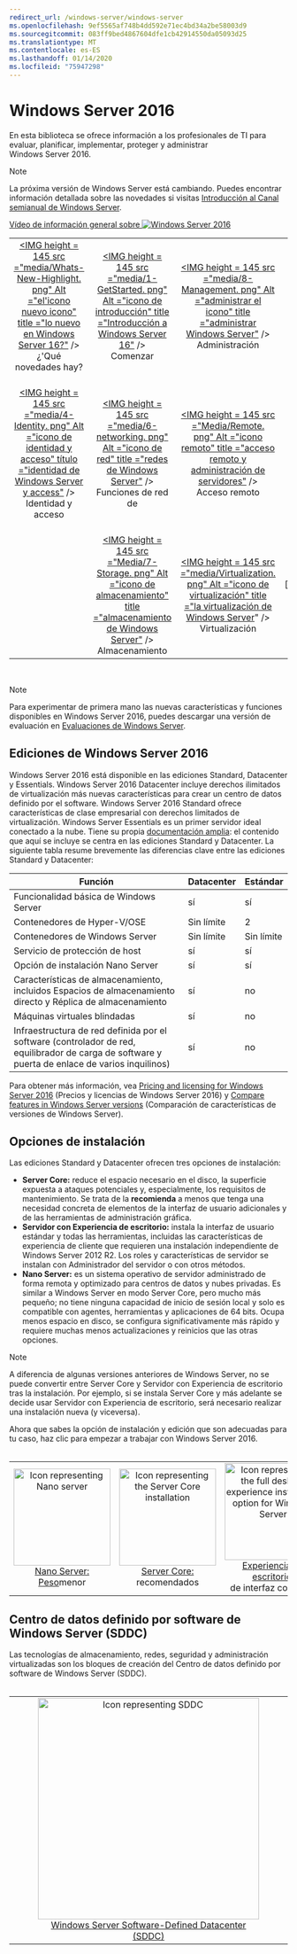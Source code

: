 ```yaml
---
redirect_url: /windows-server/windows-server
ms.openlocfilehash: 9ef5565af748b4dd592e71ec4bd34a2be58003d9
ms.sourcegitcommit: 083ff9bed4867604dfe1cb42914550da05093d25
ms.translationtype: MT
ms.contentlocale: es-ES
ms.lasthandoff: 01/14/2020
ms.locfileid: "75947298"
---
```

# <a name="windows-server-2016"></a>Windows Server 2016

En esta biblioteca se ofrece información a los profesionales de TI para evaluar, planificar, implementar, proteger y administrar Windows Server 2016.

> [!Note] 
> La próxima versión de Windows Server está cambiando. Puedes encontrar información detallada sobre las novedades si visitas [Introducción al Canal semianual de Windows Server](./get-started/semi-annual-channel-overview.md). 

[Vídeo de información general sobre ![Windows Server 2016](media/front-page-video.png)](https://www.youtube-nocookie.com/embed/V8oF0JpDzaM)

<table border="0" width="100%" align='center'>
  <tr style="text-align:center;">
    <td align='center' style="width:25%; border:0;">
      <a href="/windows-server/get-started/what-s-new-in-windows-server-2016">&lt;IMG height = 145 src =&quot;media/Whats-New-Highlight. png&quot; Alt =&quot;el&#39;icono nuevo icono&quot; title =&quot;lo nuevo en Windows Server 16?&quot;</a> /&gt;
        <br/>¿&#39;Qué novedades hay?
    </td>
    <td align='center' style="width:25%; border:0;">
      <a href="/windows-server/get-started/server-basics">&lt;IMG height = 145 src =&quot;media/1-GetStarted. png&quot; Alt =&quot;icono de introducción&quot; title =&quot;Introducción a Windows Server 16&quot;</a>  /&gt;
      <br/>Comenzar </td>
    <td align='center' style="width:25%; border:0;">
      <a href="/windows-server/administration/index">&lt;IMG height = 145 src =&quot;media/8-Management. png&quot; Alt =&quot;administrar el icono&quot; title =&quot;administrar Windows Server&quot;</a>  /&gt;
      <br/>Administración </td>
    <td align='center' style="width:25%; border:0;">
      <a href="/windows-server/failover-clustering/failover-clustering-overview">&lt;IMG height = 145 src =&quot;media/3-failover. png&quot; Alt =&quot;icono de clúster de conmutación por error&quot; title =&quot;clústeres de conmutación por error de Windows Server&quot;</a>  /&gt;
      <br/>Clúster de conmutación por error </td>
  </tr>
  <tr style="text-align:center;">
    <td align='center' style="width:25%; border:0;"><br/>
      <a href="/windows-server/identity/identity-and-access">&lt;IMG height = 145 src =&quot;media/4-Identity. png&quot; Alt =&quot;icono de identidad y acceso&quot; título =&quot;identidad de Windows Server y access&quot;</a>  /&gt;
      <br>Identidad y acceso </td>
    <td align='center' style="width:25%; border:0;"><br/>
      <a href="/windows-server/networking/networking">&lt;IMG height = 145 src =&quot;media/6-networking. png&quot; Alt =&quot;icono de red&quot; title =&quot;redes de Windows Server&quot;</a>  /&gt;
      <br/>Funciones de red de </td>
    <td align='center' style="width:25%; border:0;"><br/>
      <a href="/windows-server/remote/index">&lt;IMG height = 145 src =&quot;Media/Remote. png&quot; Alt =&quot;icono remoto&quot; title =&quot;acceso remoto y administración de servidores&quot;</a>  /&gt;
      <br/>Acceso remoto </td>
    <td align='center' style="width:25%; border:0;"><br/>
      <a href="/windows-server/security/security-and-assurance">&lt;IMG height = 145 src =&quot;media/5-Security. png&quot; Alt =&quot;icono de seguridad&quot; title =&quot;seguridad y garantía de Windows Server</a>&quot; /&gt;
      <br/>Seguridad y control </td>
  </tr>
  <tr style="text-align:center;">
    <td align='center' style="width:25%; border:0;">&nbsp;</td>
    <td align='center' style="width:25%; border:0;"><br>
      <a href="/windows-server/storage/storage">&lt;IMG height = 145 src =&quot;Media/7-Storage. png&quot; Alt =&quot;icono de almacenamiento&quot; title =&quot;almacenamiento de Windows Server&quot;</a>  /&gt;
      <br/>Almacenamiento </td>
   <td align='center' style="width:25%; border:0;"><br/>
      <a href="/windows-server/virtualization/virtualization">&lt;IMG height = 145 src =&quot;media/Virtualization. png&quot; Alt =&quot;icono de virtualización&quot; title =&quot;la virtualización de Windows Server</a>&quot; /&gt;
      <br/>Virtualización </td>
    <td align='center' style="width:25%; border:0;">[https://blogs.technet.microsoft.com/askperf/2008/11/18/disabling-unnecessary-services-a-word-to-the-wise/](&nbsp;) </td>
  </tr>
</table>

<br/>

> [!Note] 
> Para experimentar de primera mano las nuevas características y funciones disponibles en Windows Server 2016, puedes descargar una versión de evaluación en [Evaluaciones de Windows Server](https://www.microsoft.com/evalcenter/evaluate-windows-server-2016). 


## <a name="windows-server-2016-editions"></a>Ediciones de Windows Server 2016

Windows Server 2016 está disponible en las ediciones Standard, Datacenter y Essentials. Windows Server 2016 Datacenter incluye derechos ilimitados de virtualización más nuevas características para crear un centro de datos definido por el software. Windows Server 2016 Standard ofrece características de clase empresarial con derechos limitados de virtualización. Windows Server Essentials es un primer servidor ideal conectado a la nube. Tiene su propia [documentación amplia](https://go.microsoft.com/fwlink/?LinkID=827171): el contenido que aquí se incluye se centra en las ediciones Standard y Datacenter. La siguiente tabla resume brevemente las diferencias clave entre las ediciones Standard y Datacenter:

|Función|Datacenter|Estándar|  
|-------------------|----------|-----------------------|  
|Funcionalidad básica de Windows Server| sí| sí|
|Contenedores de Hyper-V/OSE|Sin límite|   2|
|Contenedores de Windows Server|Sin límite|   Sin límite|
|Servicio de protección de host| sí| sí|
|Opción de instalación Nano Server| sí| sí|
|Características de almacenamiento, incluidos Espacios de almacenamiento directo y Réplica de almacenamiento| sí| no|
|Máquinas virtuales blindadas| sí| no|
|Infraestructura de red definida por el software (controlador de red, equilibrador de carga de software y puerta de enlace de varios inquilinos)| sí| no|

Para obtener más información, vea [Pricing and licensing for Windows Server 2016](https://www.microsoft.com/cloud-platform/windows-server-pricing) (Precios y licencias de Windows Server 2016) y [Compare features in Windows Server versions](https://www.microsoft.com/cloud-platform/windows-server-comparison) (Comparación de características de versiones de Windows Server).

## <a name="installation-options"></a>Opciones de instalación

Las ediciones Standard y Datacenter ofrecen tres opciones de instalación:

- **Server Core:** reduce el espacio necesario en el disco, la superficie expuesta a ataques potenciales y, especialmente, los requisitos de mantenimiento. Se trata de la **recomienda** a menos que tenga una necesidad concreta de elementos de la interfaz de usuario adicionales y de las herramientas de administración gráfica.
- **Servidor con Experiencia de escritorio:** instala la interfaz de usuario estándar y todas las herramientas, incluidas las características de experiencia de cliente que requieren una instalación independiente de Windows Server 2012 R2. Los roles y características de servidor se instalan con Administrador del servidor o con otros métodos.
- **Nano Server:** es un sistema operativo de servidor administrado de forma remota y optimizado para centros de datos y nubes privadas. Es similar a Windows Server en modo Server Core, pero mucho más pequeño; no tiene ninguna capacidad de inicio de sesión local y solo es compatible con agentes, herramientas y aplicaciones de 64 bits. Ocupa menos espacio en disco, se configura significativamente más rápido y requiere muchas menos actualizaciones y reinicios que las otras opciones.

>[!Note]
> A diferencia de algunas versiones anteriores de Windows Server, no se puede convertir entre Server Core y Servidor con Experiencia de escritorio tras la instalación. Por ejemplo, si se instala Server Core y más adelante se decide usar Servidor con Experiencia de escritorio, será necesario realizar una instalación nueva (y viceversa).


Ahora que sabes la opción de instalación y edición que son adecuadas para tu caso, haz clic para empezar a trabajar con Windows Server 2016.
<br/>
<br/>

<table border="0" width="100%" align='center'>
  <tr style="text-align:center;">
    <td align='center' style="width:33%; border:0;">
      <a  href="/windows-server/get-started/getting-started-with-nano-server"> <img width="175" src="media/nano.png" alt="Icon representing Nano server" title="Nano Server: menor peso" /><br/>Nano Server: <br/>Peso</a>menor 
    </td>
    <td align='center' style="width:33%; border:0;"><a href="/windows-server/get-started/getting-started-with-server-core"> <img width="175" src="media/servercore.png" alt="Icon representing the Server Core installation" title="Server Core: recomendado" /><br/>Server Core: <br/></a> recomendados</td>
   <td align='center' style="width:33%; border:0;"><a href="/windows-server/get-started/getting-started-with-server-with-desktop-experience"><img width="175" src="media/desktop.png" alt="Icon representing the full desktop experience installation option for Windows Server" title="Experiencia de escritorio: experiencia completa" /><br/>Experiencia de escritorio: <br/></a> de interfaz completa</td>
  </tr>
</table>

## <a name="windows-server-software-defined-datacenter-sddc"></a>Centro de datos definido por software de Windows Server (SDDC)

Las tecnologías de almacenamiento, redes, seguridad y administración virtualizadas son los bloques de creación del Centro de datos definido por software de Windows Server (SDDC).
<br/>
<br/>

<table border="0" width="100%" align='center'>
  <tr style="text-align:center;">
    <td align='center' style="width:10%; border:0;"></td>
    <td align='center' style="width:50%; border:0;"><a href="/windows-server/sddc"><img width="400" src="media/sddc/WS16-heading.png" alt="Icon representing SDDC" title="Centro de datos definido por software de Windows Server (SDDC)" /><br/>Windows Server Software-Defined Datacenter (SDDC)</a></td>
    <td align='center' style="width:10%; border:0;"></td>
  </tr>
</table>
